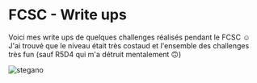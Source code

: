 # FCSC - Write ups

Voici mes write ups de quelques challenges réalisés pendant le FCSC ☺️ <br>
J'ai trouvé que le niveau était très costaud et l'ensemble des challenges très fun (sauf R5D4 qui m'a détruit mentalement 🙃) <br>

![stegano](https://user-images.githubusercontent.com/66923124/167313205-f12f2b3c-706b-4fb1-b37d-83c765682341.png)

